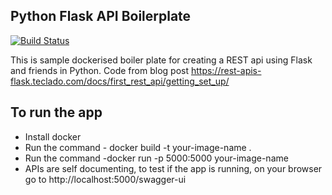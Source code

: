 ## Python Flask API Boilerplate

[![Build Status](https://travis-ci.org/joemccann/dillinger.svg?branch=master)](https://travis-ci.org/joemccann/dillinger)

This is sample dockerised boiler plate for creating a REST api using Flask and friends in Python.
Code from blog post https://rest-apis-flask.teclado.com/docs/first_rest_api/getting_set_up/

## To run the app

- Install docker
- Run the command - docker build -t your-image-name .
- Run the command -docker run -p 5000:5000 your-image-name
- APIs are self documenting, to test if the app is running, on your browser go to http://localhost:5000/swagger-ui
